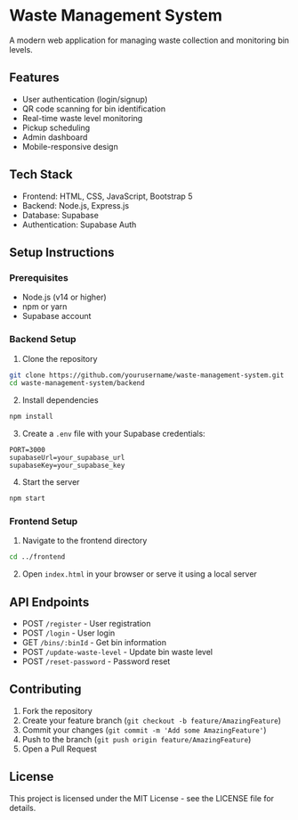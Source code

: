 # Waste Management System

A modern web application for managing waste collection and monitoring bin levels.

## Features

- User authentication (login/signup)
- QR code scanning for bin identification
- Real-time waste level monitoring
- Pickup scheduling
- Admin dashboard
- Mobile-responsive design

## Tech Stack

- Frontend: HTML, CSS, JavaScript, Bootstrap 5
- Backend: Node.js, Express.js
- Database: Supabase
- Authentication: Supabase Auth

## Setup Instructions

### Prerequisites

- Node.js (v14 or higher)
- npm or yarn
- Supabase account

### Backend Setup

1. Clone the repository
```bash
git clone https://github.com/yourusername/waste-management-system.git
cd waste-management-system/backend
```

2. Install dependencies
```bash
npm install
```

3. Create a `.env` file with your Supabase credentials:
```
PORT=3000
supabaseUrl=your_supabase_url
supabaseKey=your_supabase_key
```

4. Start the server
```bash
npm start
```

### Frontend Setup

1. Navigate to the frontend directory
```bash
cd ../frontend
```

2. Open `index.html` in your browser or serve it using a local server

## API Endpoints

- POST `/register` - User registration
- POST `/login` - User login
- GET `/bins/:binId` - Get bin information
- POST `/update-waste-level` - Update bin waste level
- POST `/reset-password` - Password reset

## Contributing

1. Fork the repository
2. Create your feature branch (`git checkout -b feature/AmazingFeature`)
3. Commit your changes (`git commit -m 'Add some AmazingFeature'`)
4. Push to the branch (`git push origin feature/AmazingFeature`)
5. Open a Pull Request

## License

This project is licensed under the MIT License - see the LICENSE file for details. 